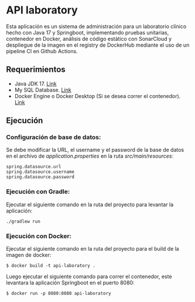 # API laboratory
Esta aplicación es un sistema de administración para un laboratorio clínico hecho con Java 17 y Springboot, implementando pruebas unitarias, contenedor en Docker, análisis de código estático con SonarCloud y despliegue de la imagen en el registry de DockerHub mediante el uso de un pipeline CI en Github Actions.

## Requerimientos
* Java JDK 17. [Link](https://jdk.java.net/java-se-ri/17)
* My SQL Database. [Link](https://dev.mysql.com/downloads/mysql/)
* Docker Engine o Docker Desktop (Si se desea correr el contenedor).
[Link](https://www.docker.com/products/docker-desktop/)

## Ejecución 
### Configuración de base de datos: 
Se debe modificar la URL, el username y el password de la base de datos en el archivo de *application.properties* en la ruta *src/main/resources*:
```
spring.datasource.url
spring.datasource.username
spring.datasource.password
```

### Ejecución con Gradle:
Ejecutar el siguiente comando en la ruta del proyecto para levantar la aplicación:
```
./gradlew run
```

 ### Ejecución con Docker:
Ejecutar el siguiente comando en la ruta del proyecto para el build de la imagen de docker:

```
$ docker build -t api-laboratory .
```

Luego ejecutar el siguiente comando para correr el contenedor, este levantara la aplicación Springboot en el puerto 8080:

```
$ docker run -p 8080:8080 api-laboratory
```

